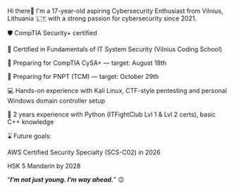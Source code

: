 Hi there👋 I'm a 17-year-old aspiring Cybersecurity Enthusiast from Vilnius, Lithuania 🇱🇹 with a strong passion for cybersecurity since 2021.

🛡️ CompTIA Security+ certified

🧠 Certified in Fundamentals of IT System Security (Vilnius Coding School)

🎯 Preparing for CompTIA CySA+ — target: August 18th

🎯 Preparing for PNPT (TCM) — target: October 29th

💻 Hands-on experience with Kali Linux, CTF-style pentesting and personal Windows domain controller setup

🐍 2 years experience with Python (ITFightClub Lvl 1 & Lvl 2 certs), basic C++ knowledge

⌛ Future goals:

 AWS Certified Security Specialty (SCS-C02) in 2026

 HSK 5 Mandarin by 2028
  


“***I’m not just young. I’m way ahead.***” 😉
